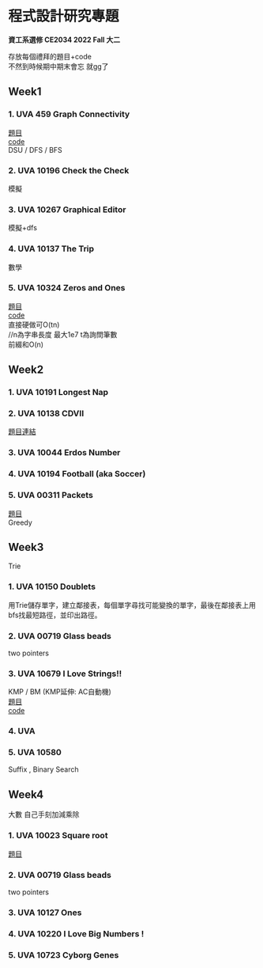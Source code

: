 # 程式設計研究專題
**資工系選修 CE2034 2022 Fall 大二**  
  
存放每個禮拜的題目+code  
不然到時候期中期末會忘 就gg了  
  
## Week1 
### 1. UVA 459 Graph Connectivity    
[題目](https://vjudge.net/problem/UVA-459)  
[code](https://github.com/jinyulink/Special-Topics-on-Computer-Programming/blob/main/week_1/1_110403518_%E6%9E%97%E6%99%89%E5%AE%87.cpp)  
DSU / DFS / BFS  
  
### 2. UVA 10196 Check the Check  
模擬  
  
### 3. UVA 10267 Graphical Editor  
模擬+dfs  
  
### 4. UVA 10137 The Trip  
數學  
  
### 5. UVA 10324 Zeros and Ones  
[題目](https://vjudge.net/problem/UVA-10324)  
[code](https://github.com/jinyulink/Special-Topics-on-Computer-Programming/blob/main/week_1/5_110403518_%E6%9E%97%E6%99%89%E5%AE%87.cpp)  
直接硬做可O(tn)  
//n為字串長度 最大1e7  t為詢問筆數  
前綴和O(n)
  
## Week2  
### 1. UVA 10191 Longest Nap      

  
### 2. UVA 10138 CDVII    
[題目連結](https://vjudge.net/problem/UVA-10138)  
  
### 3. UVA 10044 Erdos Number  

  
### 4. UVA 10194 Football (aka Soccer)    
  
  
### 5. UVA 00311 Packets    
[題目](https://vjudge.net/problem/UVA-311)  
Greedy  

## Week3  
Trie  
### 1. UVA 10150 Doublets      
用Trie儲存單字，建立鄰接表，每個單字尋找可能變換的單字，最後在鄰接表上用bfs找最短路徑，並印出路徑。  
  
### 2. UVA 00719 Glass beads    
two pointers   
  
### 3. UVA 10679 I Love Strings!!    
KMP / BM (KMP延伸: AC自動機)  
[題目](https://vjudge.net/problem/UVA-10679)  
[code](https://github.com/jinyulink/Special-Topics-on-Computer-Programming/blob/main/week_3/3_110403518_%E6%9E%97%E6%99%89%E5%AE%87.cpp)  
  
### 4. UVA    
  
  
### 5. UVA 10580    
Suffix , Binary Search

## Week4  
大數 自己手刻加減乘除    
### 1. UVA 10023 Square root       
[題目](https://vjudge.net/problem/UVA-10023)  
### 2. UVA 00719 Glass beads    
two pointers   
  
### 3. UVA 10127 Ones      
  
### 4. UVA  10220 I Love Big Numbers !    
   
### 5. UVA 10723 Cyborg Genes      
 
